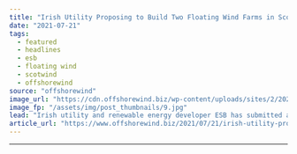 ```yaml
---
title: "Irish Utility Proposing to Build Two Floating Wind Farms in Scotland"
date: "2021-07-21"
tags: 
  - featured
  - headlines
  - esb
  - floating wind
  - scotwind
  - offshorewind
source: "offshorewind"
image_url: "https://cdn.offshorewind.biz/wp-content/uploads/sites/2/2021/07/21104002/ESB_Moneypoint-project.jpg"
image_fp: "/assets/img/post_thumbnails/9.jpg"
lead: "Irish utility and renewable energy developer ESB has submitted applications for two floating projects,"
article_url: "https://www.offshorewind.biz/2021/07/21/irish-utility-proposing-to-build-two-floating-wind-farms-in-scotland/"
---
```


---
